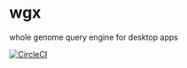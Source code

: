 # wgx

whole genome query engine for desktop apps

[![CircleCI](https://circleci.com/gh/knmkr/wgx.svg?style=svg)](https://circleci.com/gh/knmkr/wgx) 
